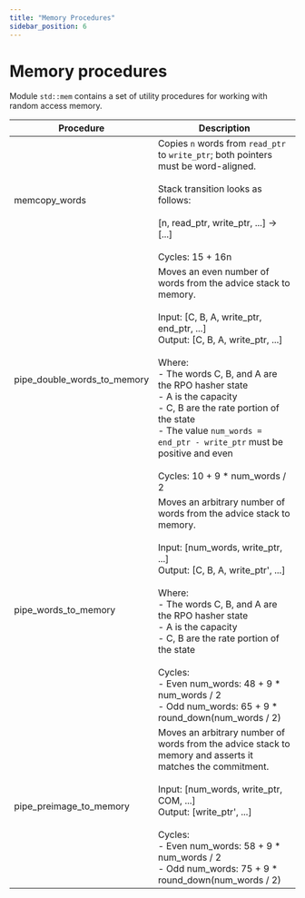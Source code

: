 ```yaml
---
title: "Memory Procedures"
sidebar_position: 6
---
```


# Memory procedures
Module `std::mem` contains a set of utility procedures for working with random access memory.

| Procedure   | Description   |
| ----------- | ------------- |
| memcopy_words | Copies `n` words from `read_ptr` to `write_ptr`; both pointers must be word-aligned.<br /><br />Stack transition looks as follows:<br /><br />[n, read_ptr, write_ptr, ...] -> [...]<br /><br />Cycles: 15 + 16n |
| pipe_double_words_to_memory | Moves an even number of words from the advice stack to memory.<br /><br />Input: [C, B, A, write_ptr, end_ptr, ...]<br />Output: [C, B, A, write_ptr, ...]<br /><br />Where:<br />- The words C, B, and A are the RPO hasher state<br />- A is the capacity<br />- C, B are the rate portion of the state<br />- The value `num_words = end_ptr - write_ptr` must be positive and even<br /><br />Cycles: 10 + 9 * num_words / 2 |
| pipe_words_to_memory | Moves an arbitrary number of words from the advice stack to memory.<br /><br />Input: [num_words, write_ptr, ...]<br />Output: [C, B, A, write_ptr', ...]<br /><br />Where:<br />- The words C, B, and A are the RPO hasher state<br />- A is the capacity<br />- C, B are the rate portion of the state<br /><br />Cycles:<br />- Even num_words: 48 + 9 * num_words / 2<br />- Odd num_words: 65 + 9 * round_down(num_words / 2) |
| pipe_preimage_to_memory | Moves an arbitrary number of words from the advice stack to memory and asserts it matches the commitment.<br /><br />Input: [num_words, write_ptr, COM, ...]<br />Output: [write_ptr', ...]<br /><br />Cycles:<br />- Even num_words: 58 + 9 * num_words / 2<br /> - Odd num_words: 75 + 9 * round_down(num_words / 2) |
